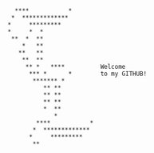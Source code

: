       ****           *        
     *  *************         
    *     *********           
    *     *  *                
     **  *  **                
        *   **                
       **   **                
        **  **                
         ** *   ****          Welcome
          *** *      *        to my GITHUB!
           ******* *          
              ** **           
              ** **           
              ** **           
              *  **           
                 *            
            ****           *  
           *  *************   
          *     *********     
           **                 
<!--
**taylorsudo/taylorsudo** is a ✨ _special_ ✨ repository because its `README.md` (this file) appears on your GitHub profile.

Here are some ideas to get you started:

- 🔭 I’m currently working on ...
- 🌱 I’m currently learning ...
- 👯 I’m looking to collaborate on ...
- 🤔 I’m looking for help with ...
- 💬 Ask me about ...
- 📫 How to reach me: ...
- 😄 Pronouns: ...
- ⚡ Fun fact: ...
-->
